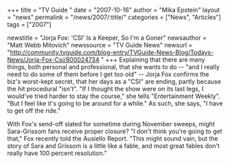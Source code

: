 +++
title = "TV Guide "
date = "2007-10-16"
author = "Mika Epstein"
layout = "news"
permalink = "/news/2007/:title/"
categories = ["News", "Articles"]
tags = ["2007"]

newstitle = "Jorja Fox: 'CSI' Is a Keeper, So I'm a Goner"
newsauthor = "Matt Webb Mitovich"
newssource = "TV Guide News"
newsurl = "http://community.tvguide.com/blog-entry/TVGuide-News-Blog/Todays-News/Jorja-Fox-Csi/800024734 "
+++
Explaining that there are many things, both personal and professional, that she wants to do -- "and I really need to do some of them before I get too old" -- Jorja Fox confirms the biz's worst-kept secret, that her days as a "CSI" are ending, partly because the hit procedural "isn't". "If I thought the show were on its last legs, I would've tried harder to stay the course," she tells "Entertainment Weekly". "But I feel like it's going to be around for a while." As such, she says, "I have to get off the ride."

With Fox's send-off slated for sometime during November sweeps, might Sara-Grissom fans receive proper closure? "I don't think you're going to get that," Fox recently told the Ausiello Report. "This might sound vain, but the story of Sara and Grissom is a little like a fable, and most great fables don't really have 100 percent resolution." 